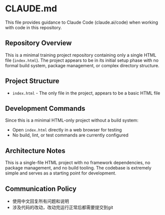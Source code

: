 # CLAUDE.md

This file provides guidance to Claude Code (claude.ai/code) when working with code in this repository.

## Repository Overview

This is a minimal training project repository containing only a single HTML file (`index.html`). The project appears to be in its initial setup phase with no formal build system, package management, or complex directory structure.

## Project Structure

- `index.html` - The only file in the project, appears to be a basic HTML file

## Development Commands

Since this is a minimal HTML-only project without a build system:

- Open `index.html` directly in a web browser for testing
- No build, lint, or test commands are currently configured

## Architecture Notes

This is a single-file HTML project with no framework dependencies, no package management, and no build tooling. The codebase is extremely simple and serves as a starting point for development.

## Communication Policy

- 使用中文回复所有问题和说明
- 涉及代码的改动，改动完运行正常后都需要提交到git